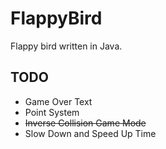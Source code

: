 # FlappyBird
Flappy bird written in Java.
## TODO
- Game Over Text
- Point System
- ~~Inverse Collision Game Mode~~
- Slow Down and Speed Up Time
